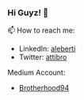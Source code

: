 ### Hi Guyz! 👋

📫 How to reach me:
  - LinkedIn: [aleberti](linkedin.com/in/aleberti)
  - Twitter: [attibro](twitter.com/Attibro)

Medium Account:
  - [Brotherhood94](medium.com/@Brotherhood94)

<!--
**Brotherhood94/Brotherhood94** is a ✨ _special_ ✨ repository because its `README.md` (this file) appears on your GitHub profile.

Here are some ideas to get you started:

- 🔭 I’m currently working on ...
- 🌱 I’m currently learning ...
- 👯 I’m looking to collaborate on ...
- 🤔 I’m looking for help with ...
- 💬 Ask me about ...
- 📫 How to reach me: ...
- 😄 Pronouns: ...
- ⚡ Fun fact: ...
-->
